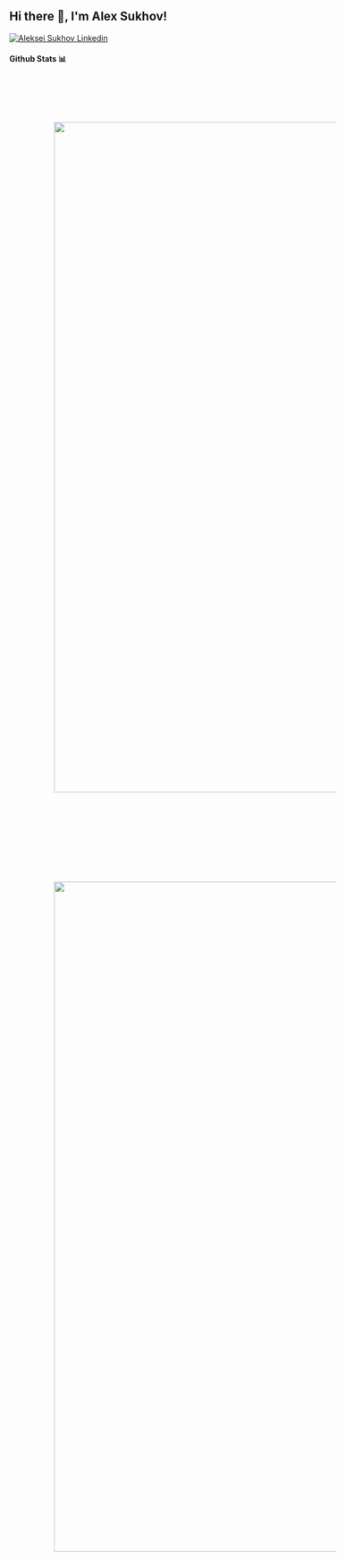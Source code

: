 <h2> Hi there 👋, I'm Alex Sukhov! </h2>
    
[![Aleksei Sukhov Linkedin](https://img.shields.io/badge/LinkedIn-0077B5?style=for-the-badge&logo=linkedin&logoColor=white)](https://www.linkedin.com/in/alekseisukhov/)

<!-- This is using base64 encoded image. If you have a small image, you can upload the base64 version of it :D https://www.base64-image.de/ -->

#### Github Stats 📊

<!-- [![Alex's github stats](https://github-readme-stats.vercel.app/api?username=aleksei-sukhov-ucl&show_icons=true&theme=radical)](https://github.com/anuraghazra/github-readme-stats)

[![Top Langs](https://github-readme-stats.vercel.app/api/top-langs/?username=aleksei-sukhov-ucl&layout=compact&theme=radical)](https://github.com/anuraghazra/github-readme-stats) -->
<div>
  <img align="center" style="height: 30vh; padding:2vh;" src="https://github-readme-stats.vercel.app/api?username=aleksei-sukhov-ucl&show_icons=true&theme=radical"/>
  <img align="center" style="height: 30vh; padding:2vh;" src="https://github-readme-stats.vercel.app/api/top-langs/?username=aleksei-sukhov-ucl&&langs_count=3&theme=radical"/>
</div>
